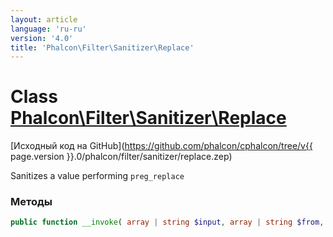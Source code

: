 ```yaml
---
layout: article
language: 'ru-ru'
version: '4.0'
title: 'Phalcon\Filter\Sanitizer\Replace'
---
```

# Class [Phalcon\Filter\Sanitizer\Replace](Phalcon_Filter_Sanitizer_Replace)

[Исходный код на GitHub](https://github.com/phalcon/cphalcon/tree/v{{ page.version }}.0/phalcon/filter/sanitizer/replace.zep)

Sanitizes a value performing `preg_replace`

### Методы

```php
public function __invoke( array | string $input, array | string $from, array | string $to ): mixed
```